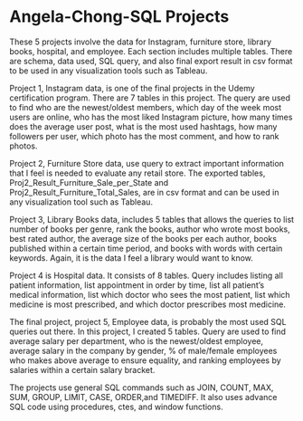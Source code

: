 # Angela-Chong-SQL Projects
These 5 projects involve the data for Instagram, furniture store, library books, hospital, and employee. Each section includes multiple tables. There are schema, data used, SQL query, and also final export result in csv format to be used in any visualization tools such as Tableau. 

Project 1, Instagram data, is one of the final projects in the Udemy certification program. There are 7 tables in this project. The query are used to find who are the newest/oldest members, which day of the week most users are online, who has the most liked Instagram picture, how many times does the average user post, what is the most used hashtags, how many followers per user, which photo has the most comment, and how to rank photos. 

Project 2, Furniture Store data, use query to extract important information that I feel is needed to evaluate any retail store. The exported tables, Proj2_Result_Furniture_Sale_per_State and Proj2_Result_Furniture_Total_Sales, are in csv format and can be used in any visualization tool such as Tableau. 

Project 3, Library Books data, includes 5 tables that allows the queries to list number of books per genre, rank the books, author who wrote most books, best rated author, the average size of the books per each author, books published within a certain time period, and books with words with certain keywords. Again, it is the data I feel a library would want to know. 

Project 4 is Hospital data. It consists of 8 tables. Query includes listing all patient information, list appointment in order by time, list all patient’s medical information, list which doctor who sees the most patient, list which medicine is most prescribed, and which doctor prescribes most medicine. 

The final project, project 5, Employee data, is probably the most used SQL queries out there. In this project, I created 5 tables. Query are used to find average salary per department, who is the newest/oldest employee, average salary in the company by gender, % of male/female employees who makes above average to ensure equality, and ranking employees by salaries within a certain salary bracket. 

The projects use general SQL commands such as JOIN, COUNT, MAX, SUM, GROUP, LIMIT, CASE, ORDER,and TIMEDIFF. It also uses advance SQL code using procedures, ctes, and window functions. 
